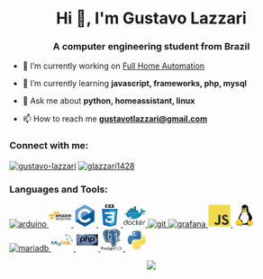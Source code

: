<h1 align="center">Hi 👋, I'm Gustavo Lazzari</h1>
<h3 align="center">A computer engineering student from Brazil</h3>

- 🔭 I’m currently working on [Full Home Automation](https://github.com/GLazzari1428/Home_Automation)

- 🌱 I’m currently learning **javascript, frameworks, php, mysql**

- 💬 Ask me about **python, homeassistant, linux**

- 📫 How to reach me **gustavotlazzari@gmail.com**

<h3 align="left">Connect with me:</h3>
<p align="left">
<a href="https://linkedin.com/in/gustavo-lazzari-b3a253206/" target="blank"><img align="center" src="https://raw.githubusercontent.com/rahuldkjain/github-profile-readme-generator/master/src/images/icons/Social/linked-in-alt.svg" alt="gustavo-lazzari" height="30" width="40" /></a>
<a href="https://www.leetcode.com/glazzari1428" target="blank"><img align="center" src="https://raw.githubusercontent.com/rahuldkjain/github-profile-readme-generator/master/src/images/icons/Social/leet-code.svg" alt="glazzari1428" height="30" width="40" /></a>
</p>

<h3 align="left">Languages and Tools:</h3>
<p align="left"> <a href="https://www.arduino.cc/" target="_blank"> <img src="https://cdn.worldvectorlogo.com/logos/arduino-1.svg" alt="arduino" width="40" height="40"/> </a> <a href="https://aws.amazon.com" target="_blank"> <img src="https://raw.githubusercontent.com/devicons/devicon/master/icons/amazonwebservices/amazonwebservices-original-wordmark.svg" alt="aws" width="40" height="40"/> </a> <a href="https://www.cprogramming.com/" target="_blank"> <img src="https://raw.githubusercontent.com/devicons/devicon/master/icons/c/c-original.svg" alt="c" width="40" height="40"/> </a> <a href="https://www.w3schools.com/css/" target="_blank"> <img src="https://raw.githubusercontent.com/devicons/devicon/master/icons/css3/css3-original-wordmark.svg" alt="css3" width="40" height="40"/> </a> <a href="https://www.docker.com/" target="_blank"> <img src="https://raw.githubusercontent.com/devicons/devicon/master/icons/docker/docker-original-wordmark.svg" alt="docker" width="40" height="40"/> </a> <a href="https://git-scm.com/" target="_blank"> <img src="https://www.vectorlogo.zone/logos/git-scm/git-scm-icon.svg" alt="git" width="40" height="40"/> </a> <a href="https://grafana.com" target="_blank"> <img src="https://www.vectorlogo.zone/logos/grafana/grafana-icon.svg" alt="grafana" width="40" height="40"/> </a> <a href="https://developer.mozilla.org/en-US/docs/Web/JavaScript" target="_blank"> <img src="https://raw.githubusercontent.com/devicons/devicon/master/icons/javascript/javascript-original.svg" alt="javascript" width="40" height="40"/> </a> <a href="https://www.linux.org/" target="_blank"> <img src="https://raw.githubusercontent.com/devicons/devicon/master/icons/linux/linux-original.svg" alt="linux" width="40" height="40"/> </a> <a href="https://mariadb.org/" target="_blank"> <img src="https://www.vectorlogo.zone/logos/mariadb/mariadb-icon.svg" alt="mariadb" width="40" height="40"/> </a> <a href="https://www.mysql.com/" target="_blank"> <img src="https://raw.githubusercontent.com/devicons/devicon/master/icons/mysql/mysql-original-wordmark.svg" alt="mysql" width="40" height="40"/> </a> <a href="https://www.php.net" target="_blank"> <img src="https://raw.githubusercontent.com/devicons/devicon/master/icons/php/php-original.svg" alt="php" width="40" height="40"/> </a> <a href="https://www.postgresql.org" target="_blank"> <img src="https://raw.githubusercontent.com/devicons/devicon/master/icons/postgresql/postgresql-original-wordmark.svg" alt="postgresql" width="40" height="40"/> </a> <a href="https://www.python.org" target="_blank"> <img src="https://raw.githubusercontent.com/devicons/devicon/master/icons/python/python-original.svg" alt="python" width="40" height="40"/> </a> </p>


<!-- <h3 align="left">Support:</h3>
<p><a href="https://www.buymeacoffee.com/GLazzari1428"> <img align="left" src="https://cdn.buymeacoffee.com/buttons/v2/default-yellow.png" height="50" width="210" alt="GLazzari1428" /></a></p><br><br>

<p></p>

<p><img align="" src="https://github-readme-stats.vercel.app/api/top-langs?username=glazzari1428&show_icons=true&locale=en&layout=compact" alt="glazzari1428" /></p>
 -->
<!-- <p>&nbsp;<img align="center" src="https://github-readme-stats.vercel.app/api?username=glazzari1428&show_icons=true&locale=en" alt="glazzari1428" /></p>
 -->
<!-- <p align="center"> <img src=https://github-readme-stats.vercel.app/api?username=glazzari1428&show_icons=true alt=rahuldkjain /> </p> -->
<!-- ![GitHub stats](https://github-readme-stats.vercel.app/api?username=glazzari1428&show_icons=true&theme=dracula) -->

<div align=center>
  <img height="170em"  src="https://github-readme-stats.vercel.app/api?username=glazzari1428&show_icons=true&theme=dracula&include_all_commits=true&count_private=true"/>
  <!-- <img height="170em" src="https://github-readme-stats.vercel.app/api/top-langs/?username=glazzari1428&layout=compact&langs_count=7&theme=dracula"/> -->
<div>
